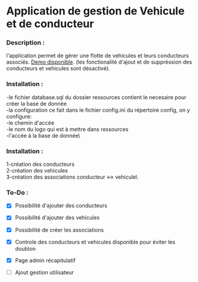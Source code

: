 # Application de gestion de Vehicule et de conducteur

### Description :
  l'application permet de gérer une flotte de vehicules et leurs conducteurs associés.
  [Demo disponible](htts://abkff.fr/vtc). (les fonctionalité d'ajout et de suppréssion des conducteurs et vehicules sont désactivé).

### Installation :
  -le fichier database.sql du dossier ressources contient le necesaire pour créer la base de donnée\
  -la configuration ce fait dans le fichier config.ini du répertoire config, on y configure:\
    -le chemin d'accée\
    -le nom du logo qui est à mettre dans ressources\
    -l'accée à la base de donnée\

### Installation :
  1-création des conducteurs\
  2-création des vehicules\
  3-création des associations conducteur <-> vehicule\


### To-Do :
- [x] Possibilité d'ajouter des conducteurs
- [x] Possibilité d'ajouter des vehicules
- [x] Possibilité de créer les associations
- [x] Controle des conducteurs et vehicules disponible pour éviter les doublon
- [x] Page admin récapitulatif
- [ ] Ajout gestion utilisateur 

